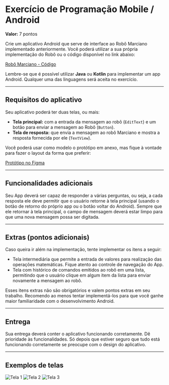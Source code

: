 # Exercício de Programação Mobile / Android

**Valor:** 7 pontos

Crie um aplicativo Android que serve de interface ao Robô Marciano implementado anteriormente. Você poderá utilizar a sua própria implementação do Robô ou o código disponível no link abaixo:

[Robô Marciano - Código](https://drive.google.com/file/d/1-haz-J0F6byKl3S1mdp5NSi5CYjtIsGU/view?usp=sharing)

Lembre-se que é possível utilizar **Java** ou **Kotlin** para implementar um app Android. Qualquer uma das linguagens será aceita no exercício.

---

## Requisitos do aplicativo

Seu aplicativo poderá ter duas telas, ou mais:

- **Tela principal:** com a entrada da mensagem ao robô (`EditText`) e um botão para enviar a mensagem ao Robô (`Button`).
- **Tela de resposta:** que envia a mensagem ao robô Marciano e mostra a resposta fornecida por ele (`TextView`).

Você poderá usar como modelo o protótipo em anexo, mas fique à vontade para fazer o layout da forma que preferir:

[Protótipo no Figma](https://www.figma.com/proto/BaXDWYr1GXjTfs5zcq9D7x/Marciano-App?node-id=4%3A131&scaling=scale-down&page-id=0%3A1&starting-point-node-id=4%3A131)

---

## Funcionalidades adicionais

Seu App deverá ser capaz de responder a várias perguntas, ou seja, a cada resposta ele deve permitir que o usuário retorne à tela principal (usando o botão de retorno do próprio app ou o botão voltar do Android). Sempre que ele retornar à tela principal, o campo de mensagem deverá estar limpo para que uma nova mensagem possa ser digitada.

---

## Extras (pontos adicionais)

Caso queira ir além na implementação, tente implementar os itens a seguir:

- Tela intermediária que permite a entrada de valores para realização das operações matemáticas. Fique atento ao controle de navegação do App.
- Tela com histórico de comandos emitidos ao robô em uma lista, permitindo que o usuário clique em algum item da lista para enviar novamente a mensagem ao robô.

Esses itens extras não são obrigatórios e valem pontos extras em seu trabalho. Recomendo ao menos tentar implementá-los para que você ganhe maior familiaridade com o desenvolvimento Android.

---

## Entrega

Sua entrega deverá conter o aplicativo funcionando corretamente. Dê prioridade às funcionalidades. Só depois que estiver seguro que tudo está funcionando corretamente se preocupe com o design do aplicativo.

---

## Exemplos de telas

![Tela 1](https://github.com/user-attachments/assets/c356194a-2f1c-4980-af01-a387e285de48)
![Tela 2](https://github.com/user-attachments/assets/7a1e80c7-7dac-4779-8479-9c2c6012ce1c)
![Tela 3](https://github.com/user-attachments/assets/dd08cfdf-e64c-4111-81ff-7036e950d7c4)
